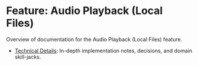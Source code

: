 # Feature: Audio Playback (Local Files)

Overview of documentation for the Audio Playback (Local Files) feature.

* [Technical Details](./technical-details.md): In-depth implementation notes, decisions, and domain skill-jacks. 